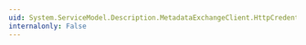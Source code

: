 ```yaml
---
uid: System.ServiceModel.Description.MetadataExchangeClient.HttpCredentials
internalonly: False
---
```

